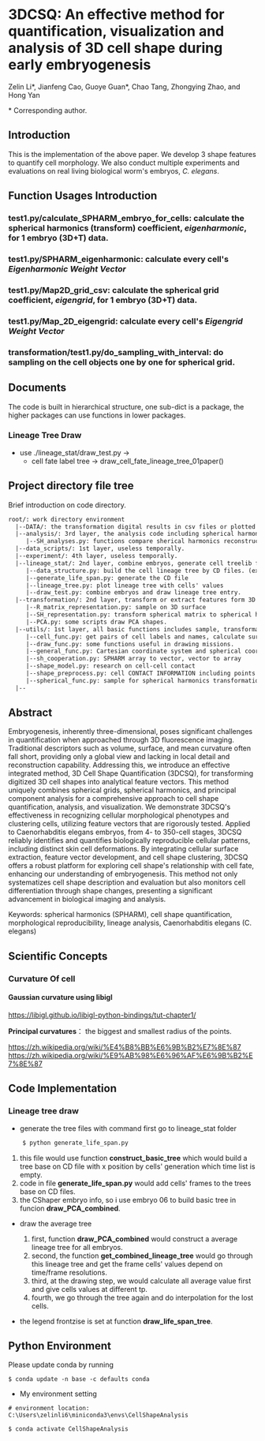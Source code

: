 # 3DCSQ: An effective method for quantification, visualization and analysis of 3D cell shape during early embryogenesis 

Zelin Li\*, Jianfeng Cao, Guoye Guan\*, Chao Tang, Zhongying Zhao, and Hong Yan

\* Corresponding author. 

## Introduction

This is the implementation of the above paper. We develop 3 shape features to quantify cell morphology. We also conduct multiple experiments and evaluations on real living biological worm's embryos, *C. elegans*. 

## Function Usages Introduction
### test1.py/calculate_SPHARM_embryo_for_cells: calculate the spherical harmonics (transform) coefficient, *eigenharmonic*, for 1 embryo (3D+T) data.
### test1.py/SPHARM_eigenharmonic: calculate every cell's *Eigenharmonic Weight Vector*

### test1.py/Map2D_grid_csv: calculate the spherical grid coefficient, *eigengrid*, for 1 embryo (3D+T) data.
### test1.py/Map_2D_eigengrid: calculate every cell's *Eigengrid Weight Vector*

### transformation/test1.py/do_sampling_with_interval: do sampling on the cell objects one by one for spherical grid.


## Documents
The code is built in hierarchical structure, one sub-dict is a package, the higher packages can use functions in lower packages.

### Lineage Tree Draw
* use ./lineage_stat/draw_test.py -> 
  * cell fate label tree -> draw_cell_fate_lineage_tree_01paper()

## Project directory file tree

Brief introduction on code directory.

```html
root/: work directory environment
  |--DATA/: the transformation digital results in csv files or plotted figures, too large to upload on github
  |--analysis/: 3rd layer, the analysis code including spherical harmonic transformation, contact area, clustering and PCA
     |--SH_analyses.py: functions compare sherical harmonics reconstruction and original shapes.
  |--data_scripts/: 1st layer, useless temporally.
  |--experiment/: 4th layer, useless temporally.
  |--lineage_stat/: 2nd layer, combine embryos, generate cell treelib files and cell lineage tree plot
     |--data_structure.py: build the cell lineage tree by CD files. (exist or lost in every frame)
     |--generate_life_span.py: generate the CD file
     |--lineage_tree.py: plot lineage tree with cells' values
     |--draw_test.py: combine embryos and draw lineage tree entry.
  |--transformation/: 2nd layer, transform or extract features form 3D cells
     |--R_matrix_representation.py: sample on 3D surface
     |--SH_representation.py: transform spherical matrix to spherical harmonics matrix
     |--PCA.py: some scripts draw PCA shapes.
  |--utils/: 1st layer, all basic functions includes sample, transformation, contact detection
     |--cell_func.py: get pairs of cell labels and names, calculate surface area, calculate volume, find contact or not
     |--draw_func.py: some functions useful in drawing missions.
     |--general_func.py: Cartesian coordinate system and spherical coordinate system conversion
     |--sh_cooperation.py: SPHARM array to vector, vector to array
     |--shape_model.py: research on cell-cell contact
     |--shape_preprocess.py: cell CONTACT INFORMATION including points coordinates, cell surface extraction, erosion or dialation operation
     |--spherical_func.py: sample for spherical harmonics transformation
  |--
```
## Abstract
Embryogenesis, inherently three-dimensional, poses significant challenges in quantification when approached through 3D fluorescence imaging. Traditional descriptors such as volume, surface, and mean curvature often fall short, providing only a global view and lacking in local detail and reconstruction capability. Addressing this, we introduce an effective integrated method, 3D Cell Shape Quantification (3DCSQ), for transforming digitized 3D cell shapes into analytical feature vectors. This method uniquely combines spherical grids, spherical harmonics, and principal component analysis for a comprehensive approach to cell shape quantification, analysis, and visualization. We demonstrate 3DCSQ's effectiveness in recognizing cellular morphological phenotypes and clustering cells, utilizing feature vectors that are rigorously tested. Applied to Caenorhabditis elegans embryos, from 4- to 350-cell stages, 3DCSQ reliably identifies and quantifies biologically reproducible cellular patterns, including distinct skin cell deformations. By integrating cellular surface extraction, feature vector development, and cell shape clustering, 3DCSQ offers a robust platform for exploring cell shape's relationship with cell fate, enhancing our understanding of embryogenesis. This method not only systematizes cell shape description and evaluation but also monitors cell differentiation through shape changes, presenting a significant advancement in biological imaging and analysis.

Keywords: spherical harmonics (SPHARM), cell shape quantification, morphological reproducibility, lineage analysis, Caenorhabditis elegans (C. elegans)

## Scientific Concepts

### Curvature Of cell

#### Gaussian curvature using libigl

https://libigl.github.io/libigl-python-bindings/tut-chapter1/


**Principal curvatures**： the biggest and smallest radius of the points. 

https://zh.wikipedia.org/wiki/%E4%B8%BB%E6%9B%B2%E7%8E%87
https://zh.wikipedia.org/wiki/%E9%AB%98%E6%96%AF%E6%9B%B2%E7%8E%87

## Code Implementation

### Lineage tree draw
* generate the tree files with command first go to lineage_stat folder
```bash
    $ python generate_life_span.py  
```
1. this file would use function **construct_basic_tree** which would build a tree base on CD file with x position by cells' generation which time list is empty.
2. code in file **generate_life_span.py** would add cells' frames to the trees base on CD files.
3.  the CShaper embryo info, so i use embryo 06 to build basic tree in funcion **draw_PCA_combined**. 

* draw the average tree
    1. first, function **draw_PCA_combined** would construct a average lineage tree for all embryos.
    2. second, the function **get_combined_lineage_tree** would go through this lineage tree and get the frame cells' values depend on time/frame resolutions.
    3. third, at the drawing step, we would calculate all average value first and give cells values at different tp.
    4. fourth, we go through the tree again and do interpolation for the lost cells. 

* the legend frontzise is set at function **draw_life_span_tree**. 

## Python Environment 
Please update conda by running

    $ conda update -n base -c defaults conda


*  My environment setting
```
# environment location: C:\Users\zelinli6\miniconda3\envs\CellShapeAnalysis

$ conda activate CellShapeAnalysis
```


